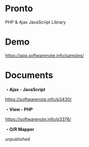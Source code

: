 # Pronto
PHP & Ajax JavaScript Library



# Demo

<a href="https://app.softwarenote.info/samples/" target="_blank">https://app.softwarenote.info/samples/</a>



# Documents

**・Ajax - JavaScript**

<a href="https://softwarenote.info/p3430/" target="_blank">https://softwarenote.info/p3430/</a>



**・View - PHP**

<a href="https://softwarenote.info/p3376/" target="_blank">https://softwarenote.info/p3376/</a>



**・O/R Mapper**

unpublished
